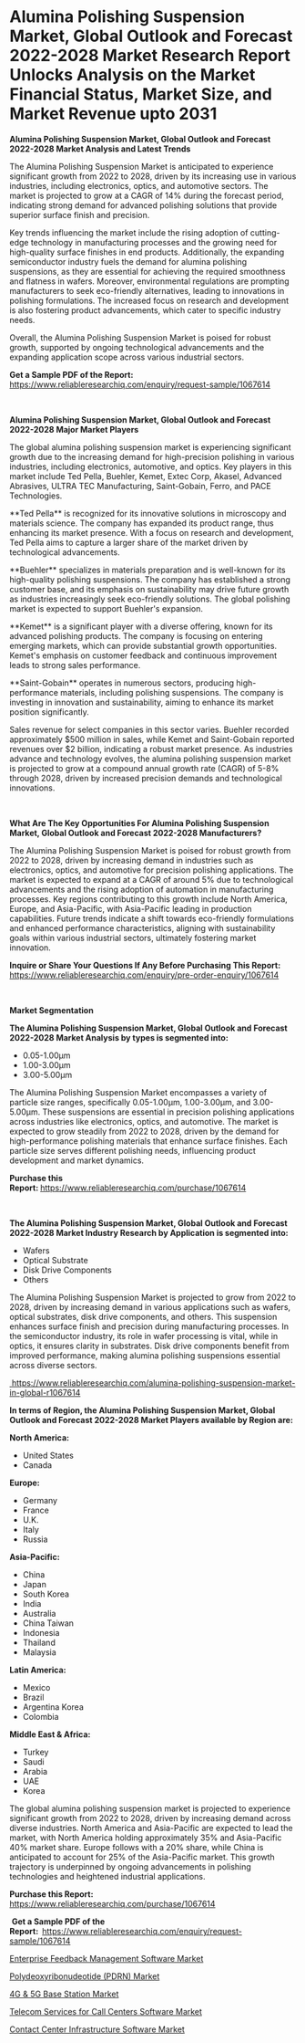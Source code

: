 <p><h1>Alumina Polishing Suspension Market, Global Outlook and Forecast 2022-2028 Market Research Report Unlocks Analysis on the Market Financial Status, Market Size, and Market Revenue upto 2031</h1></p><p><strong>Alumina Polishing Suspension Market, Global Outlook and Forecast 2022-2028 Market Analysis and Latest Trends</strong></p>
<p><p>The Alumina Polishing Suspension Market is anticipated to experience significant growth from 2022 to 2028, driven by its increasing use in various industries, including electronics, optics, and automotive sectors. The market is projected to grow at a CAGR of 14% during the forecast period, indicating strong demand for advanced polishing solutions that provide superior surface finish and precision. </p><p>Key trends influencing the market include the rising adoption of cutting-edge technology in manufacturing processes and the growing need for high-quality surface finishes in end products. Additionally, the expanding semiconductor industry fuels the demand for alumina polishing suspensions, as they are essential for achieving the required smoothness and flatness in wafers. Moreover, environmental regulations are prompting manufacturers to seek eco-friendly alternatives, leading to innovations in polishing formulations. The increased focus on research and development is also fostering product advancements, which cater to specific industry needs. </p><p>Overall, the Alumina Polishing Suspension Market is poised for robust growth, supported by ongoing technological advancements and the expanding application scope across various industrial sectors.</p></p>
<p><strong>Get a Sample PDF of the Report:&nbsp;</strong> <a href="https://www.reliableresearchiq.com/enquiry/request-sample/1067614?utm_campaign=1094&utm_medium=2&utm_source=Github&utm_content=ia&utm_term=04122024&utm_id=alumina-polishing-suspension-market-global-outlook-and-forecast-2022-2028">https://www.reliableresearchiq.com/enquiry/request-sample/1067614</a></p>
<p>&nbsp;</p>
<p><strong>Alumina Polishing Suspension Market, Global Outlook and Forecast 2022-2028 Major Market Players</strong></p>
<p><p>The global alumina polishing suspension market is experiencing significant growth due to the increasing demand for high-precision polishing in various industries, including electronics, automotive, and optics. Key players in this market include Ted Pella, Buehler, Kemet, Extec Corp, Akasel, Advanced Abrasives, ULTRA TEC Manufacturing, Saint-Gobain, Ferro, and PACE Technologies.</p><p>**Ted Pella** is recognized for its innovative solutions in microscopy and materials science. The company has expanded its product range, thus enhancing its market presence. With a focus on research and development, Ted Pella aims to capture a larger share of the market driven by technological advancements.</p><p>**Buehler** specializes in materials preparation and is well-known for its high-quality polishing suspensions. The company has established a strong customer base, and its emphasis on sustainability may drive future growth as industries increasingly seek eco-friendly solutions. The global polishing market is expected to support Buehler's expansion.</p><p>**Kemet** is a significant player with a diverse offering, known for its advanced polishing products. The company is focusing on entering emerging markets, which can provide substantial growth opportunities. Kemet's emphasis on customer feedback and continuous improvement leads to strong sales performance.</p><p>**Saint-Gobain** operates in numerous sectors, producing high-performance materials, including polishing suspensions. The company is investing in innovation and sustainability, aiming to enhance its market position significantly.</p><p>Sales revenue for select companies in this sector varies. Buehler recorded approximately $500 million in sales, while Kemet and Saint-Gobain reported revenues over $2 billion, indicating a robust market presence. As industries advance and technology evolves, the alumina polishing suspension market is projected to grow at a compound annual growth rate (CAGR) of 5-8% through 2028, driven by increased precision demands and technological innovations.</p></p>
<p>&nbsp;</p>
<p><strong>What Are The Key Opportunities For Alumina Polishing Suspension Market, Global Outlook and Forecast 2022-2028 Manufacturers?</strong></p>
<p><p>The Alumina Polishing Suspension Market is poised for robust growth from 2022 to 2028, driven by increasing demand in industries such as electronics, optics, and automotive for precision polishing applications. The market is expected to expand at a CAGR of around 5% due to technological advancements and the rising adoption of automation in manufacturing processes. Key regions contributing to this growth include North America, Europe, and Asia-Pacific, with Asia-Pacific leading in production capabilities. Future trends indicate a shift towards eco-friendly formulations and enhanced performance characteristics, aligning with sustainability goals within various industrial sectors, ultimately fostering market innovation.</p></p>
<p><strong>Inquire or Share Your Questions If Any Before Purchasing This Report:</strong> <a href="https://www.reliableresearchiq.com/enquiry/pre-order-enquiry/1067614?utm_campaign=1094&utm_medium=2&utm_source=Github&utm_content=ia&utm_term=04122024&utm_id=alumina-polishing-suspension-market-global-outlook-and-forecast-2022-2028">https://www.reliableresearchiq.com/enquiry/pre-order-enquiry/1067614</a></p>
<p>&nbsp;</p>
<p><strong>Market Segmentation</strong></p>
<p><strong>The Alumina Polishing Suspension Market, Global Outlook and Forecast 2022-2028 Market Analysis by types is segmented into:</strong></p>
<p><ul><li>0.05-1.00µm</li><li>1.00-3.00µm</li><li>3.00-5.00µm</li></ul></p>
<p><p>The Alumina Polishing Suspension Market encompasses a variety of particle size ranges, specifically 0.05-1.00µm, 1.00-3.00µm, and 3.00-5.00µm. These suspensions are essential in precision polishing applications across industries like electronics, optics, and automotive. The market is expected to grow steadily from 2022 to 2028, driven by the demand for high-performance polishing materials that enhance surface finishes. Each particle size serves different polishing needs, influencing product development and market dynamics.</p></p>
<p><strong>Purchase this Report:&nbsp;</strong><a href="https://www.reliableresearchiq.com/purchase/1067614?utm_campaign=1094&utm_medium=2&utm_source=Github&utm_content=ia&utm_term=04122024&utm_id=alumina-polishing-suspension-market-global-outlook-and-forecast-2022-2028">https://www.reliableresearchiq.com/purchase/1067614</a></p>
<p>&nbsp;</p>
<p><strong>The Alumina Polishing Suspension Market, Global Outlook and Forecast 2022-2028 Market Industry Research by Application is segmented into:</strong></p>
<p><ul><li>Wafers</li><li>Optical Substrate</li><li>Disk Drive Components</li><li>Others</li></ul></p>
<p><p>The Alumina Polishing Suspension Market is projected to grow from 2022 to 2028, driven by increasing demand in various applications such as wafers, optical substrates, disk drive components, and others. This suspension enhances surface finish and precision during manufacturing processes. In the semiconductor industry, its role in wafer processing is vital, while in optics, it ensures clarity in substrates. Disk drive components benefit from improved performance, making alumina polishing suspensions essential across diverse sectors.</p></p>
<p><a href="https://www.reliableresearchiq.com/alumina-polishing-suspension-market-in-global-r1067614?utm_campaign=1094&utm_medium=2&utm_source=Github&utm_content=ia&utm_term=04122024&utm_id=alumina-polishing-suspension-market-global-outlook-and-forecast-2022-2028">&nbsp;https://www.reliableresearchiq.com/alumina-polishing-suspension-market-in-global-r1067614</a></p>
<p><strong>In terms of Region, the Alumina Polishing Suspension Market, Global Outlook and Forecast 2022-2028 Market Players available by Region are:</strong></p>
<p>
    <p> <strong> North America: </strong>
        <ul>
            <li>United States</li>
            <li>Canada</li>
        </ul>
        </p> 
    <p> <strong> Europe: </strong>
        <ul>
            <li>Germany</li>
            <li>France</li>
            <li>U.K.</li>
            <li>Italy</li>
            <li>Russia</li>
        </ul>
        </p> 
    <p> <strong> Asia-Pacific: </strong>
        <ul>
            <li>China</li>
            <li>Japan</li>
            <li>South Korea</li>
            <li>India</li>
            <li>Australia</li>
            <li>China Taiwan</li>
            <li>Indonesia</li>
            <li>Thailand</li>
            <li>Malaysia</li>
        </ul>
        </p> 
    <p> <strong> Latin America: </strong>
        <ul>
            <li>Mexico</li>
            <li>Brazil</li>
            <li>Argentina Korea</li>
            <li>Colombia</li>
        </ul>
        </p> 
    <p> <strong> Middle East & Africa: </strong>
        <ul>
            <li>Turkey</li>
            <li>Saudi</li>
            <li>Arabia</li>
            <li>UAE</li>
            <li>Korea</li>
        </ul>
    </p>
    </p>
<p><p>The global alumina polishing suspension market is projected to experience significant growth from 2022 to 2028, driven by increasing demand across diverse industries. North America and Asia-Pacific are expected to lead the market, with North America holding approximately 35% and Asia-Pacific 40% market share. Europe follows with a 20% share, while China is anticipated to account for 25% of the Asia-Pacific market. This growth trajectory is underpinned by ongoing advancements in polishing technologies and heightened industrial applications.</p></p>
<p><strong>Purchase this Report: </strong><a href="https://www.reliableresearchiq.com/purchase/1067614?utm_campaign=1094&utm_medium=2&utm_source=Github&utm_content=ia&utm_term=04122024&utm_id=alumina-polishing-suspension-market-global-outlook-and-forecast-2022-2028">https://www.reliableresearchiq.com/purchase/1067614</a></p>
<p>&nbsp;<strong>Get a Sample PDF of the Report:&nbsp;&nbsp;</strong><a href="https://www.reliableresearchiq.com/enquiry/request-sample/1067614?utm_campaign=1094&utm_medium=2&utm_source=Github&utm_content=ia&utm_term=04122024&utm_id=alumina-polishing-suspension-market-global-outlook-and-forecast-2022-2028">https://www.reliableresearchiq.com/enquiry/request-sample/1067614</a></p>
<p><strong></strong></p>
<p><p><a href="https://www.linkedin.com/pulse/understanding-enterprise-feedback-management-software-l8a2f?utm_campaign=1094&utm_medium=2&utm_source=Github&utm_content=ia&utm_term=04122024&utm_id=alumina-polishing-suspension-market-global-outlook-and-forecast-2022-2028">Enterprise Feedback Management Software Market</a></p><p><a href="https://issuu.com/reportprime-2/docs/polydeoxyribonudeotide-pdrn-market-size-2030.pptx?utm_campaign=1094&utm_medium=2&utm_source=Github&utm_content=ia&utm_term=04122024&utm_id=alumina-polishing-suspension-market-global-outlook-and-forecast-2022-2028">Polydeoxyribonudeotide (PDRN) Market</a></p><p><a href="https://issuu.com/reportprime-2/docs/4g-5g-base-station-market-size-2030.pptx?utm_campaign=1094&utm_medium=2&utm_source=Github&utm_content=ia&utm_term=04122024&utm_id=alumina-polishing-suspension-market-global-outlook-and-forecast-2022-2028">4G & 5G Base Station Market</a></p><p><a href="https://www.linkedin.com/pulse/detailed-telecom-services-call-centers-software-market-gcvzf?utm_campaign=1094&utm_medium=2&utm_source=Github&utm_content=ia&utm_term=04122024&utm_id=alumina-polishing-suspension-market-global-outlook-and-forecast-2022-2028">Telecom Services for Call Centers Software Market</a></p><p><a href="https://www.linkedin.com/pulse/resilient-growth-expected-global-contact-center-infrastructure-zrewf?utm_campaign=1094&utm_medium=2&utm_source=Github&utm_content=ia&utm_term=04122024&utm_id=alumina-polishing-suspension-market-global-outlook-and-forecast-2022-2028">Contact Center Infrastructure Software Market</a></p></p>